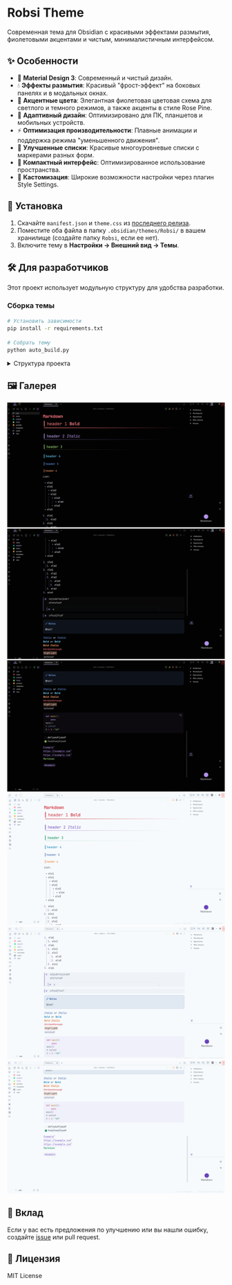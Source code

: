 # Robsi Theme

Современная тема для Obsidian с красивыми эффектами размытия, фиолетовыми акцентами и чистым, минималистичным интерфейсом.

## ✨ Особенности

-   🎨 **Material Design 3**: Современный и чистый дизайн.
-   💧 **Эффекты размытия**: Красивый "фрост-эффект" на боковых панелях и в модальных окнах.
-   💜 **Акцентные цвета**: Элегантная фиолетовая цветовая схема для светлого и темного режимов, а также акценты в стиле Rose Pine.
-   📱 **Адаптивный дизайн**: Оптимизировано для ПК, планшетов и мобильных устройств.
-   ⚡ **Оптимизация производительности**: Плавные анимации и поддержка режима "уменьшенного движения".
-   📝 **Улучшенные списки**: Красивые многоуровневые списки с маркерами разных форм.
-   🎯 **Компактный интерфейс**: Оптимизированное использование пространства.
-   🔧 **Кастомизация**: Широкие возможности настройки через плагин Style Settings.

## 🚀 Установка

1.  Скачайте `manifest.json` и `theme.css` из [последнего релиза](https://github.com/Riffaells/Robsi/releases).
2.  Поместите оба файла в папку `.obsidian/themes/Robsi/` в вашем хранилище (создайте папку `Robsi`, если ее нет).
3.  Включите тему в **Настройки → Внешний вид → Темы**.

## 🛠️ Для разработчиков

Этот проект использует модульную структуру для удобства разработки.

### Сборка темы

```bash
# Установить зависимости
pip install -r requirements.txt

# Собрать тему
python auto_build.py
```

<details>
<summary>Структура проекта</summary>

```
styles/
├── variables.css          # Глобальные переменные
├── base.css               # Базовые стили
├── components/            # Стили для компонентов интерфейса
├── utilities/             # Утилиты
├── themes/                # Переменные для светлой и темной тем
├── plugins/               # Стили для плагинов
└── settings.css           # Настройки для Style Settings
```
</details>

## 🖼️ Галерея

![Скриншот 1](assets/img1.png)
![Скриншот 2](assets/img2.png)
![Скриншот 3](assets/img3.png)
![Скриншот 4](assets/img4.png)
![Скриншот 5](assets/img5.png)
![Скриншот 6](assets/img6.png)

## 🤝 Вклад

Если у вас есть предложения по улучшению или вы нашли ошибку, создайте [issue](https://github.com/Riffaells/Robsi/issues) или pull request.

## 📄 Лицензия

MIT License
